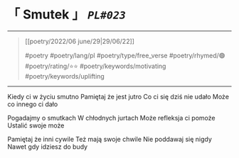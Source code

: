 # &#12300; Smutek &#12301; *`PL#023`*

---

> [[poetry/2022/06 june/29|29/06/22]]
> 
> #poetry 
> #poetry/lang/pl 
> #poetry/type/free_verse 
> #poetry/rhymed/🟢 
> #poetry/rating/⭐⭐ 
> #poetry/keywords/motivating #poetry/keywords/uplifting 

---

Kiedy ci w życiu smutno
Pamiętaj że jest jutro
Co ci się dziś nie udało
Może co innego ci dało

Pogadajmy o smutkach
W chłodnych jurtach
Może refleksja ci pomoże
Ustalić swoje może

Pamiętaj że inni cywile
Też mają swoje chwile 
Nie poddawaj się nigdy
Nawet gdy idziesz do budy